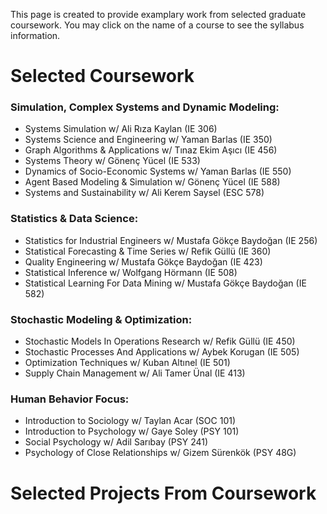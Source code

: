 This page is created to provide examplary work from selected graduate coursework. You may click on the name of a course to see the syllabus information.

# Selected Coursework
### Simulation, Complex Systems and Dynamic Modeling:
* Systems Simulation w/ Ali Rıza Kaylan (IE 306)	
* Systems Science and Engineering w/ Yaman Barlas (IE 350)	
* Graph Algorithms & Applications w/ Tınaz Ekim Aşıcı (IE 456)		
* Systems Theory w/ Gönenç Yücel (IE 533)
* Dynamics of Socio-Economic Systems w/ Yaman Barlas (IE 550)		
* Agent Based Modeling & Simulation w/ Gönenç Yücel (IE 588)
* Systems and Sustainability w/ Ali Kerem Saysel (ESC 578)				
	
### Statistics & Data Science:
*	Statistics for Industrial Engineers w/ Mustafa Gökçe Baydoğan (IE 256)	
*	Statistical Forecasting & Time Series	w/ Refik Güllü (IE 360)
*	Quality Engineering w/ Mustafa Gökçe Baydoğan (IE 423)
*	Statistical Inference w/ Wolfgang Hörmann (IE 508)
*	Statistical Learning For Data Mining w/ Mustafa Gökçe Baydoğan (IE 582)			

### Stochastic Modeling & Optimization:
*	Stochastic Models In Operations Research w/ Refik Güllü (IE 450)
*	Stochastic Processes And Applications w/ Aybek Korugan (IE 505)
*	Optimization Techniques w/ Kuban Altınel (IE 501)					
*	Supply Chain Management w/ Ali Tamer Ünal (IE 413)

### Human Behavior Focus:
*	Introduction to Sociology w/ Taylan Acar (SOC 101)
*	Introduction to Psychology w/ Gaye Soley (PSY 101)
*	Social Psychology w/ Adil Sarıbay (PSY 241)
*	Psychology of Close Relationships w/ Gizem Sürenkök (PSY 48G)	

# Selected Projects From Coursework

